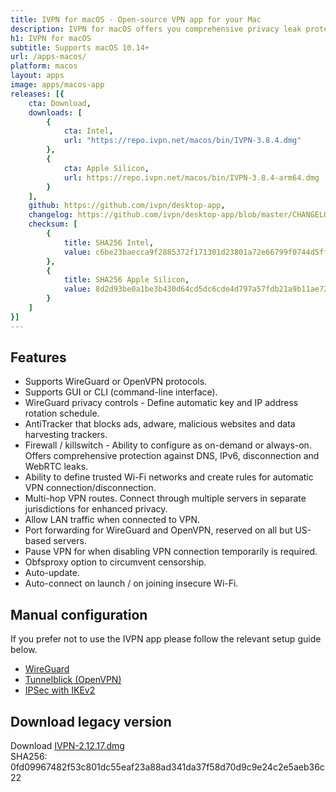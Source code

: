 ```yaml
---
title: IVPN for macOS - Open-source VPN app for your Mac
description: IVPN for macOS offers you comprehensive privacy leak protection with the IVPN firewall, automatic connection on insecure Wi-Fi and Multi-hop.
h1: IVPN for macOS
subtitle: Supports macOS 10.14+
url: /apps-macos/
platform: macos
layout: apps
image: apps/macos-app
releases: [{
    cta: Download,
    downloads: [
        {
            cta: Intel,
            url: "https://repo.ivpn.net/macos/bin/IVPN-3.8.4.dmg"
        },
        {
            cta: Apple Silicon,
            url: https://repo.ivpn.net/macos/bin/IVPN-3.8.4-arm64.dmg
        }
    ],
    github: https://github.com/ivpn/desktop-app,
    changelog: https://github.com/ivpn/desktop-app/blob/master/CHANGELOG.md,
    checksum: [
        {
            title: SHA256 Intel,
            value: c6be23baecca9f2885372f171301d23801a72e66799f0744d5ff7995a31e99d1
        },
        {
            title: SHA256 Apple Silicon,
            value: 8d2d93be0a1be3b430d64cd5dc6cde4d797a57fdb21a9b11ae72b784198db552
        }
    ]
}]
---
```

## Features

- Supports WireGuard or OpenVPN protocols.
- Supports GUI or CLI (command-line interface).
- WireGuard privacy controls - Define automatic key and IP address rotation schedule.
- AntiTracker that blocks ads, adware, malicious websites and data harvesting trackers.
- Firewall / killswitch - Ability to configure as on-demand or always-on. Offers comprehensive protection against DNS, IPv6, disconnection and WebRTC leaks.
- Ability to define trusted Wi-Fi networks and create rules for automatic VPN connection/disconnection.
- Multi-hop VPN routes. Connect through multiple servers in separate jurisdictions for enhanced privacy.
- Allow LAN traffic when connected to VPN.
- Port forwarding for WireGuard and OpenVPN, reserved on all but US-based servers.
- Pause VPN for when disabling VPN connection temporarily is required.
- Obfsproxy option to circumvent censorship.
- Auto-update.
- Auto-connect on launch / on joining insecure Wi-Fi.

## Manual configuration

If you prefer not to use the IVPN app please follow the relevant setup guide below.

- [WireGuard](/setup/macos-wireguard/)
- [Tunnelblick (OpenVPN)](/setup/macos-openvpn-tunnelblick/)  
- [IPSec with IKEv2](/setup/macos-ipsec-with-ikev2/)   

## Download legacy version

Download [IVPN-2.12.17.dmg](https://cdn.ivpn.net/releases/osx/IVPN-2.12.17.dmg)  
SHA256: 0fd09967482f53c801dc55eaf23a88ad341da37f58d70d9c9e24c2e5aeb36c22  
